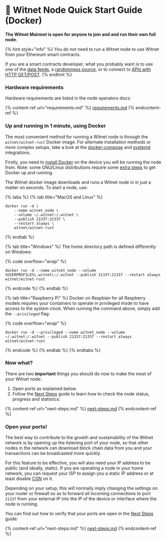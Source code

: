 # 🚀 Witnet Node Quick Start Guide (Docker)

**The Witnet Mainnet is open for anyone to join and and run their own full node.**

{% hint style="info" %}
You do not need to run a Witnet node to use Witnet from your Ethereum smart contracts.

If you are a smart contracts developer, what you probably want is to use one of the [data feeds](../intro/tutorials/data-feeds-tutorial.md), a [randomness source](../intro/tutorials/randomness.md), or to connect to [APIs with HTTP GET/POST](../intro/tutorials/apis-and-http-get-post.md).
{% endhint %}

### Hardware requirements <a href="#hardware-requirements" id="hardware-requirements"></a>

Hardware requirements are listed in the node operators docs:

{% content-ref url="requirements.md" %}
[requirements.md](requirements.md)
{% endcontent-ref %}

### Up and running in 1 minute, using Docker <a href="#up-and-running-in-1-minute-using-docker" id="up-and-running-in-1-minute-using-docker"></a>

The most convenient method for running a Witnet node is through the `witnet/witnet-rust` Docker image. For alternate installation methods or more complex setups, take a look at the [docker-compose](advanced-setups/docker-compose.md) and [systemd](advanced-setups/systemd.md) integrations.

Firstly, you need to [install Docker](https://docs.docker.com/get-docker/) on the device you will be running the node from. Note: some GNU/Linux distributions require some [extra steps](https://docs.docker.com/install/linux/linux-postinstall/) to get Docker up and running.

The Witnet docker image downloads and runs a Witnet node in in just a matter on seconds. To start a node, use:

{% tabs %}
{% tab title="MacOS and Linux" %}
```
docker run -d \
    --name witnet_node \
    --volume ~/.witnet:/.witnet \
    --publish 21337:21337 \
    --restart always \
    witnet/witnet-rust
```
{% endtab %}

{% tab title="Windows" %}
The home directory path is defined differently on Windows:

{% code overflow="wrap" %}
```
docker run -d --name witnet_node --volume %USERPROFILE%\.witnet\:/.witnet --publish 21337:21337 --restart always witnet/witnet-rust
```
{% endcode %}
{% endtab %}

{% tab title="Raspberry Pi" %}
Docker on Raspbian for all Raspberry models requires your containers to operate in privileged mode to have access to the system clock. When running the command above, simply add the `--privileged` flag:

{% code overflow="wrap" %}
```
docker run -d --privileged --name witnet_node --volume ~/.witnet:/.witnet --publish 21337:21337 --restart always witnet/witnet-rust
```
{% endcode %}
{% endtab %}
{% endtabs %}

### Now what? <a href="#now-what" id="now-what"></a>

There are two **important** things you should do now to make the most of your Witnet node:

1. Open ports as explained below.
2. Follow the [Next Steps](next-steps.md) guide to learn how to check the node status, progress and statistics:

{% content-ref url="next-steps.md" %}
[next-steps.md](next-steps.md)
{% endcontent-ref %}

### Open your ports! <a href="#open-your-ports" id="open-your-ports"></a>

The best way to contribute to the growth and sustainability of the Witnet network is by opening up the listening port of your node, so that other nodes in the network can download block chain data from you and your transactions can be broadcasted more quickly.

For this feature to be effective, you will also need your IP address to be public (and ideally, static). If you are operating a node in your home network, you can request your ISP to assign you a static IP address or at least disable [CGN](https://en.wikipedia.org/wiki/Carrier-grade\_NAT) on it.

Depending on your setup, this will normally imply changing the settings on your router or firewall so as to forward all incoming connections to port `21337` from your external IP into the IP of the device or interface where the node is running.

You can find out how to verify that your ports are open in the [Next Steps](next-steps.md) guide:

{% content-ref url="next-steps.md" %}
[next-steps.md](next-steps.md)
{% endcontent-ref %}
